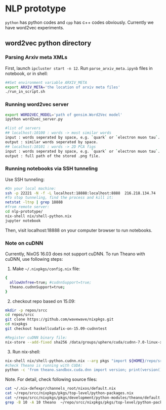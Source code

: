 # NLP prototype

`python` has python codes and `cpp` has c++ codes obviously. Currently we have word2vec experiments.

## word2vec python directory

### Parsing Arxiv meta XMLs 
First, launch `ipcluster start -n 12`.
Run `parse_arxiv_meta.ipynb` files in notebook, or in shell:
```bash
##Set environment variable ARXIV_META
export ARXIV_META='the location of arxiv meta files'
./run_in_script.sh
```

### Running word2vec server
```bash
export WORD2VEC_MODEL='path of gensim.Word2Vec model'
ipython word2vec_server.py
```
```bash
#list of servers
## localhost:10100 : words -> most similar words
input : words seperated by space, e.g. `quark` or `electron muon tau`.
output : similar words seperated by space.
## localhost:10101 : words -> 2D PCA figs
input : words seperated by space, e.g. `quark` or `electron muon tau`.
output : full path of the stored .png file.
```

### Running notebooks via SSH tunneling
Use SSH tunneling:
```bash
#On your local machine:
ssh -p 22221 -N -f -L localhost:18888:localhost:8888  216.218.134.74
#To stop tunneling, find the process and kill it:
netstat -ltnp | grep 18888
#from remote server:
cd nlp-prototype/
nix-shell nix/shell-python.nix
jupyter notebook
```
Then, visit localhost:18888 on your computer browser to run notebooks.

### Note on cuDNN
Currently, NixOS 16.03 does not support cuDNN. To run Theano with cuDNN, use following steps:
1. Make `~/.nixpkgs/config.nix` file:
```bash
{
  allowUnfree=true; #cudnnSupport=true;                                                                                                        
  theano.cudnnSupport=true;
}
```
2. checkout repo based on 15.09:
```bash
mkdir -p repos/srcc
cd repos/srcc
git clone https://github.com/wavewave/nixpkgs.git
cd nixpkgs
git checkout haskellcudafix-on-15.09-cudnntest

#Register cuDNN binary file:
nix-store --add-fixed sha256 /data/groups/uphere/cuda/cudnn-7.0-linux-x64-v4.0-prod.tgz
```
3. Run nix-shell:
```bash
nix-shell nix/shell-python.cudnn.nix --arg pkgs "import ${HOME}/repo/srcc/nixpkgs {}"
#check Theano is running with CUDA:
python -c 'from theano.sandbox.cuda.dnn import version; print(version())'
```

Note. 
For detail, check following source files:
```bash
cat ~/.nix-defexpr/channels_root/nixos/default.nix
cat ~/repo/srcc/nixpkgs/pkgs/top-level/python-packages.nix
cat ~/repo/srcc/nixpkgs/pkgs/development/python-modules/theano/default.nix
grep -B 10 -A 10 theano  ~/repo/srcc/nixpkgs/pkgs/top-level/python-packages.nix
```
